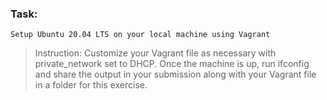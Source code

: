 ### Task:
`Setup Ubuntu 20.04 LTS on your local machine using Vagrant`
> Instruction: 
 Customize your Vagrant file as necessary with private_network set to DHCP.
 Once the machine is up, run ifconfig and share the output in your submission along with your Vagrant file in a folder for this exercise. 
